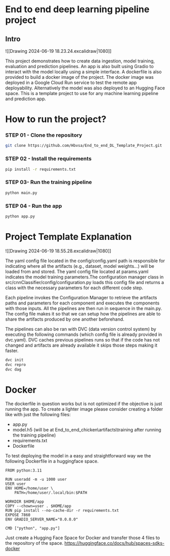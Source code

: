 # End to end deep learning pipeline project 

## Intro

![[Drawing 2024-06-19 18.23.24.excalidraw|1080]]

This project demonstrates how to create data ingestion, model training, evaluation and prediction pipelines. An app is also built using Gradio to interact with the model locally using a simple interface. A dockerfile is also provided to build a docker image of the project. The docker image was deployed in a Google Cloud Run service to test the remote app deployability. Alternatively the model was also deployed to an Hugging Face space. This is a template project to use for any machine learning pipeline and prediction app.
# How to run the project?

### STEP 01 - Clone the repository
```bash
git clone https://github.com/Hbvsa/End_to_end_DL_Template_Project.git
```
### STEP 02 - Install the requirements
```bash
pip install -r requirements.txt
```
### STEP 03- Run the training pipeline
```bash
python main.py
```
### STEP 04 - Run the app
```bash
python app.py
```

# Project Template Explanation
![[Drawing 2024-06-19 18.55.28.excalidraw|1080]]

The yaml config file located in the config/config.yaml path is responsible for indicating where all the artifacts (e.g., dataset, model weights...) will be loaded from and stored. The yaml config file located at params.yaml indicates the model training parameters.The configuration manager class in src/cnnClassifier/config/configuration.py loads this config file and returns a class with the necessary parameters for each different code step.

Each pipeline invokes the Configuration Manager to retrieve the artifacts paths and parameters for each component and executes the components with those inputs. All the pipelines are then run in sequence in the main.py. The config file makes it so that we can setup how the pipelines are able to share the artifacts produced by one another beforehand.

The pipelines can also be ran with DVC (data version control system) by executing the following commands (which config file is already provided in dvc.yaml). DVC caches previous pipelines runs so that if the code has not changed and artifacts are already available it skips those steps making it faster.
```bash
dvc init
dvc repro
dvc dag
```


# Docker

The dockerfile in question works but is not optimized if the objective is just running the app. To create a lighter image please consider creating a folder like with just the following files:
- app.py
- model.h5 (will be at End_to_end_chicken\artifacts\training after running the training pipeline)
- requirements.txt
- Dockerfile

To test deploying the model in a easy and straightforward way we the following Dockerfile in a huggingface space.
```
FROM python:3.11

RUN useradd -m -u 1000 user
USER user
ENV HOME=/home/user \
	PATH=/home/user/.local/bin:$PATH

WORKDIR $HOME/app
COPY --chown=user . $HOME/app
RUN pip install --no-cache-dir -r requirements.txt
EXPOSE 7860
ENV GRADIO_SERVER_NAME="0.0.0.0"

CMD ["python", "app.py"]
```

Just create a Hugging Face Space for Docker and transfer those 4 files to the repository of the space. https://huggingface.co/docs/hub/spaces-sdks-docker